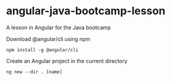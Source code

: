 # angular-java-bootcamp-lesson
A lesson in Angular for the Java bootcamp

Download @angular/cli using npm

    npm install -g @angular/cli

Create an Angular project in the current directory

    ng new --dir . [name]